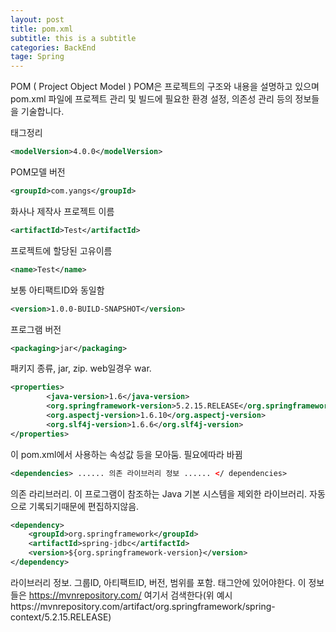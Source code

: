 ```yaml
---
layout: post
title: pom.xml
subtitle: this is a subtitle
categories: BackEnd
tage: Spring
---
```


POM ( Project Object Model )
POM은 프로젝트의 구조와 내용을 설명하고 있으며 pom.xml 파일에 프로젝트 관리 및 빌드에 필요한 환경 설정, 의존성 관리 등의 정보들을 기술합니다.

태그정리
```xml
<modelVersion>4.0.0</modelVersion>
```
POM모델 버전

```xml
<groupId>com.yangs</groupId>
```
화사나 제작사 프로젝트 이름

```xml
<artifactId>Test</artifactId>
```
프로젝트에 할당된 고유이름

```xml
<name>Test</name>
```
보통 아티팩트ID와 동일함

```xml
<version>1.0.0-BUILD-SNAPSHOT</version>
```
프로그램 버전

```xml
<packaging>jar</packaging>
```
패키지 종류, jar, zip. web일경우 war.


```xml
<properties>
		<java-version>1.6</java-version>
		<org.springframework-version>5.2.15.RELEASE</org.springframework-version>
		<org.aspectj-version>1.6.10</org.aspectj-version>
		<org.slf4j-version>1.6.6</org.slf4j-version>
</properties>
```
이 pom.xml에서 사용하는 속성값 등을 모아둠. 필요에따라 바뀜

```xml
<dependencies> ...... 의존 라이브러리 정보 ...... </ dependencies>
```
의존 라리브러리. 이 프로그램이 참조하는 Java 기본 시스템을 제외한 라이브러리. 자동으로 기록되기때문에 편집하지않음.

```xml
<dependency>
	<groupId>org.springframework</groupId>
	<artifactId>spring-jdbc</artifactId>
	<version>${org.springframework-version}</version>
</dependency>
```
라이브러리 정보. 그룹ID, 아티팩트ID, 버전, 범위를 포함. <dependencies>태그안에 있어야한다.
이 정보들은 https://mvnrepository.com/ 여기서 검색한다(위 예시https://mvnrepository.com/artifact/org.springframework/spring-context/5.2.15.RELEASE)





